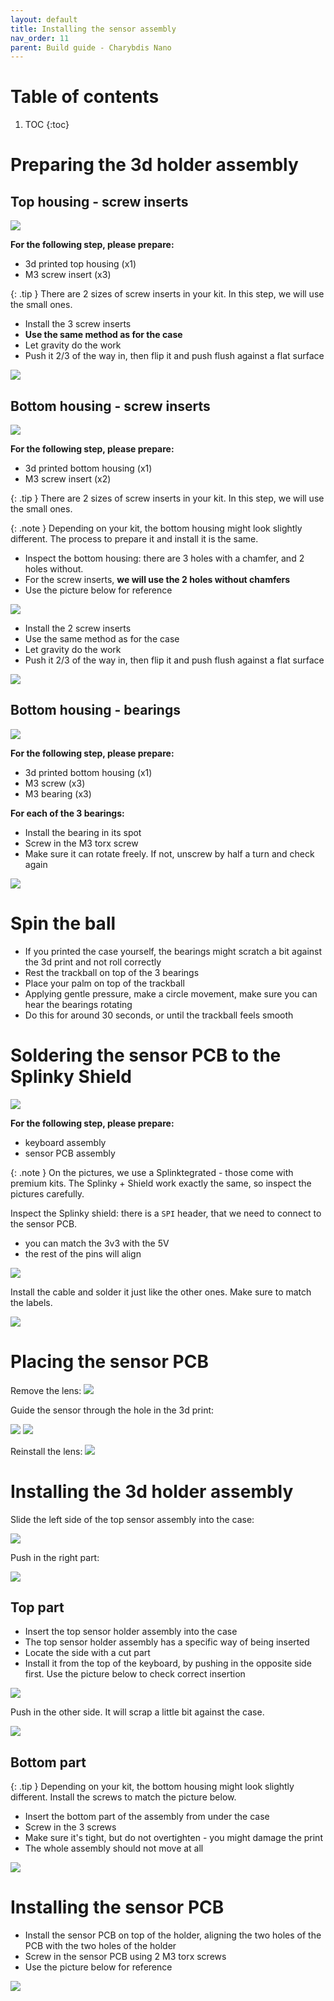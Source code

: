 ```yaml
---
layout: default
title: Installing the sensor assembly
nav_order: 11
parent: Build guide - Charybdis Nano
---
```


# Table of contents

1. TOC
{:toc}



# Preparing the 3d holder assembly
## Top housing - screw inserts

![](../assets/pics/guides/cnano/39.jpg)

**For the following step, please prepare:**

- 3d printed top housing (x1)
- M3 screw insert (x3)

{: .tip }
There are 2 sizes of screw inserts in your kit. In this step, we will use the small ones.

- Install the 3 screw inserts
- **Use the same method as for the case**
- Let gravity do the work
- Push it 2/3 of the way in, then flip it and push flush against a flat surface

![](../assets/pics/guides/cnano/40.jpg)

## Bottom housing - screw inserts

![](../assets/pics/guides/charybdis/53.jpg)

**For the following step, please prepare:**

- 3d printed bottom housing (x1)
- M3 screw insert (x2)

{: .tip }
There are 2 sizes of screw inserts in your kit. In this step, we will use the small ones.

{: .note }
Depending on your kit, the bottom housing might look slightly different. The process to prepare it and install it is the same. 

- Inspect the bottom housing: there are 3 holes with a chamfer, and 2 holes without.
- For the screw inserts, **we will use the 2 holes without chamfers**
- Use the picture below for reference

![](../assets/pics/guides/cnano/50.jpg)

- Install the 2 screw inserts
- Use the same method as for the case
- Let gravity do the work
- Push it 2/3 of the way in, then flip it and push flush against a flat surface

![](../assets/pics/guides/charybdis/54.jpg)

## Bottom housing - bearings

![](../assets/pics/guides/charybdis/55.jpg)

**For the following step, please prepare:**

- 3d printed bottom housing (x1)
- M3 screw (x3)
- M3 bearing (x3)

**For each of the 3 bearings:**

- Install the bearing in its spot
- Screw in the M3 torx screw
- Make sure it can rotate freely. If not, unscrew by half a turn and check again

![](../assets/pics/guides/charybdis/56.jpg)

# Spin the ball
- If you printed the case yourself, the bearings might scratch a bit against the 3d print and not roll correctly
- Rest the trackball on top of the 3 bearings
- Place your palm on top of the trackball
- Applying gentle pressure, make a circle movement, make sure you can hear the bearings rotating
- Do this for around 30 seconds, or until the trackball feels smooth

# Soldering the sensor PCB to the Splinky Shield

![](../assets/pics/guides/cnano/41.jpg)

**For the following step, please prepare:**
- keyboard assembly
- sensor PCB assembly


{: .note }
On the pictures, we use a Splinktegrated - those come with premium kits. The Splinky + Shield work exactly the same, so inspect the pictures carefully.

Inspect the Splinky shield: there is a `SPI` header, that we need to connect to the sensor PCB.
- you can match the 3v3 with the 5V
- the rest of the pins will align

![](../assets/pics/guides/cnano/42.jpg)

Install the cable and solder it just like the other ones. Make sure to match the labels.

![](../assets/pics/guides/cnano/43.jpg)

# Placing the sensor PCB

Remove the lens:
![](../assets/pics/guides/cnano/44.jpg)

Guide the sensor through the hole in the 3d print:

![](../assets/pics/guides/cnano/45.jpg)
![](../assets/pics/guides/cnano/46.jpg)

Reinstall the lens:
![](../assets/pics/guides/cnano/47.jpg)

# Installing the 3d holder assembly

Slide the left side of the top sensor assembly into the case:

![](../assets/pics/guides/cnano/48.jpg)

Push in the right part:

![](../assets/pics/guides/cnano/49.jpg)

## Top part

- Insert the top sensor holder assembly into the case
- The top sensor holder assembly has a specific way of being inserted
- Locate the side with a cut part
- Install it from the top of the keyboard, by pushing in the opposite side first. Use the picture below to check correct insertion

![](../assets/pics/guides/charybdis/57.jpg)

Push in the other side. It will scrap a little bit against the case.

![](../assets/pics/guides/charybdis/58.jpg)


## Bottom part

{: .tip }
Depending on your kit, the bottom housing might look slightly different. Install the screws to match the picture below.

- Insert the bottom part of the assembly from under the case
- Screw in the 3 screws
- Make sure it's tight, but do not overtighten - you might damage the print
- The whole assembly should not move at all

![](../assets/pics/guides/charybdis/50.jpg)


# Installing the sensor PCB

- Install the sensor PCB on top of the holder, aligning the two holes of the PCB with the two holes of the holder
- Screw in the sensor PCB using 2 M3 torx screws
- Use the picture below for reference

![](../assets/pics/guides/charybdis/49.jpg)